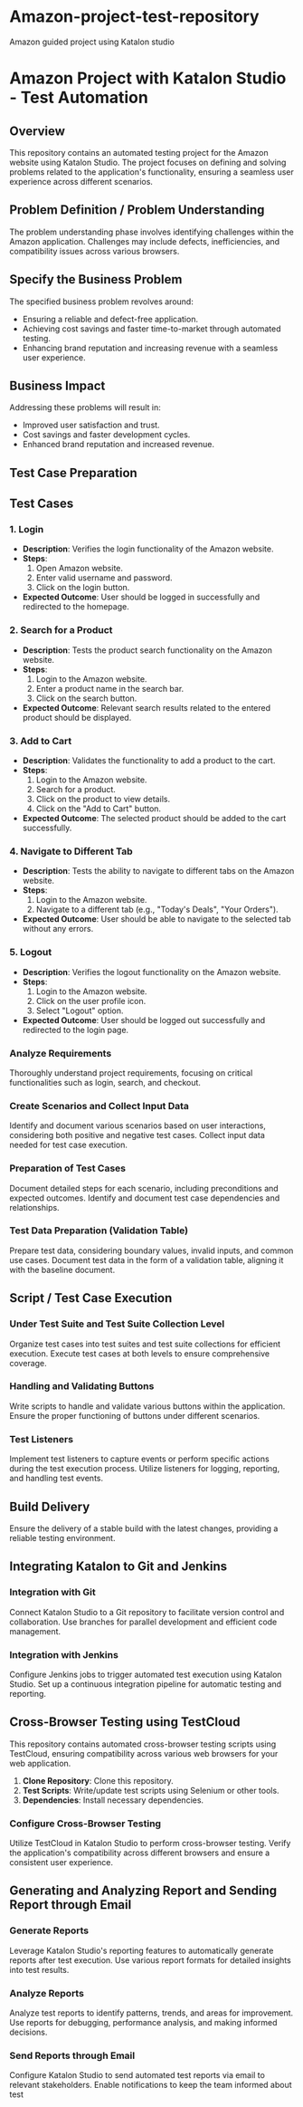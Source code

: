 # Amazon-project-test-repository
Amazon guided project using Katalon studio

# Amazon Project with Katalon Studio - Test Automation

## Overview

This repository contains an automated testing project for the Amazon website using Katalon Studio. The project focuses on defining and solving problems related to the application's functionality, ensuring a seamless user experience across different scenarios.

## Problem Definition / Problem Understanding

The problem understanding phase involves identifying challenges within the Amazon application. Challenges may include defects, inefficiencies, and compatibility issues across various browsers.

## Specify the Business Problem

The specified business problem revolves around:

- Ensuring a reliable and defect-free application.
- Achieving cost savings and faster time-to-market through automated testing.
- Enhancing brand reputation and increasing revenue with a seamless user experience.

## Business Impact

Addressing these problems will result in:

- Improved user satisfaction and trust.
- Cost savings and faster development cycles.
- Enhanced brand reputation and increased revenue.

## Test Case Preparation

## Test Cases

### 1. Login
- **Description**: Verifies the login functionality of the Amazon website.
- **Steps**:
  1. Open Amazon website.
  2. Enter valid username and password.
  3. Click on the login button.
- **Expected Outcome**: User should be logged in successfully and redirected to the homepage.

### 2. Search for a Product
- **Description**: Tests the product search functionality on the Amazon website.
- **Steps**:
  1. Login to the Amazon website.
  2. Enter a product name in the search bar.
  3. Click on the search button.
- **Expected Outcome**: Relevant search results related to the entered product should be displayed.

### 3. Add to Cart
- **Description**: Validates the functionality to add a product to the cart.
- **Steps**:
  1. Login to the Amazon website.
  2. Search for a product.
  3. Click on the product to view details.
  4. Click on the "Add to Cart" button.
- **Expected Outcome**: The selected product should be added to the cart successfully.

### 4. Navigate to Different Tab
- **Description**: Tests the ability to navigate to different tabs on the Amazon website.
- **Steps**:
  1. Login to the Amazon website.
  2. Navigate to a different tab (e.g., "Today's Deals", "Your Orders").
- **Expected Outcome**: User should be able to navigate to the selected tab without any errors.

### 5. Logout
- **Description**: Verifies the logout functionality on the Amazon website.
- **Steps**:
  1. Login to the Amazon website.
  2. Click on the user profile icon.
  3. Select "Logout" option.
- **Expected Outcome**: User should be logged out successfully and redirected to the login page.

### Analyze Requirements

Thoroughly understand project requirements, focusing on critical functionalities such as login, search, and checkout.

### Create Scenarios and Collect Input Data

Identify and document various scenarios based on user interactions, considering both positive and negative test cases. Collect input data needed for test case execution.

### Preparation of Test Cases

Document detailed steps for each scenario, including preconditions and expected outcomes. Identify and document test case dependencies and relationships.

### Test Data Preparation (Validation Table)

Prepare test data, considering boundary values, invalid inputs, and common use cases. Document test data in the form of a validation table, aligning it with the baseline document.

## Script / Test Case Execution

### Under Test Suite and Test Suite Collection Level

Organize test cases into test suites and test suite collections for efficient execution. Execute test cases at both levels to ensure comprehensive coverage.

### Handling and Validating Buttons

Write scripts to handle and validate various buttons within the application. Ensure the proper functioning of buttons under different scenarios.

### Test Listeners

Implement test listeners to capture events or perform specific actions during the test execution process. Utilize listeners for logging, reporting, and handling test events.

## Build Delivery

Ensure the delivery of a stable build with the latest changes, providing a reliable testing environment.

## Integrating Katalon to Git and Jenkins

### Integration with Git

Connect Katalon Studio to a Git repository to facilitate version control and collaboration. Use branches for parallel development and efficient code management.

### Integration with Jenkins

Configure Jenkins jobs to trigger automated test execution using Katalon Studio. Set up a continuous integration pipeline for automatic testing and reporting.

## Cross-Browser Testing using TestCloud


This repository contains automated cross-browser testing scripts using TestCloud, ensuring compatibility across various web browsers for your web application.

1. **Clone Repository**: Clone this repository.
2. **Test Scripts**: Write/update test scripts using Selenium or other tools.
3. **Dependencies**: Install necessary dependencies.


### Configure Cross-Browser Testing

Utilize TestCloud in Katalon Studio to perform cross-browser testing. Verify the application's compatibility across different browsers and ensure a consistent user experience.

## Generating and Analyzing Report and Sending Report through Email

### Generate Reports

Leverage Katalon Studio's reporting features to automatically generate reports after test execution. Use various report formats for detailed insights into test results.

### Analyze Reports

Analyze test reports to identify patterns, trends, and areas for improvement. Use reports for debugging, performance analysis, and making informed decisions.

### Send Reports through Email

Configure Katalon Studio to send automated test reports via email to relevant stakeholders. Enable notifications to keep the team informed about test
